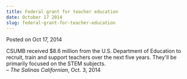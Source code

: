 ```yaml
---
title: Federal grant for teacher education
date: October 17 2014
slug: federal-grant-for-teacher-education
---
```


 



<span class="date">Posted on Oct 17, 2014    </span>
<p>CSUMB received $8.6 million from the U.S. Department of
Education to recruit, train and support teachers over the next five
years. They&apos;ll be primarily focused on the STEM subjects.<br>
&#x2013; <em>The Salinas Californian</em>, Oct. 3, 2014</br></p>





```
